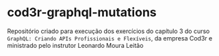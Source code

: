 # cod3r-graphql-mutations
Repositório criado para execução dos exercícios do capítulo 3 do curso `GraphQL: Criando APIs Profissionais e Flexíveis`, da empresa Cod3r e ministrado pelo instrutor Leonardo Moura Leitão
